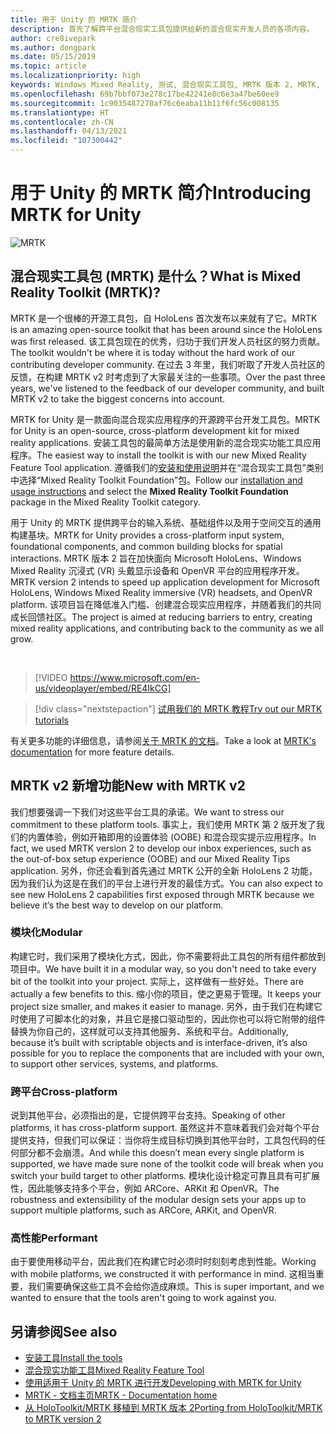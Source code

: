 ```yaml
---
title: 用于 Unity 的 MRTK 简介
description: 首先了解跨平台混合现实工具包提供给新的混合现实开发人员的各项内容。
author: cre8ivepark
ms.author: dongpark
ms.date: 05/15/2019
ms.topic: article
ms.localizationpriority: high
keywords: Windows Mixed Reality, 测试, 混合现实工具包, MRTK 版本 2, MRTK, 工具, SDK, HoloLens, HoloLens 2, 混合现实头戴显示设备, windows 混合现实头戴显示设备, 虚拟现实头戴显示设备, 跨平台
ms.openlocfilehash: 69b7bbf073e278c17be42241e8c6e3a47be60ee9
ms.sourcegitcommit: 1c9035487270af76c6eaba11b11f6fc56c008135
ms.translationtype: HT
ms.contentlocale: zh-CN
ms.lasthandoff: 04/13/2021
ms.locfileid: "107300442"
---
```

# <a name="introducing-mrtk-for-unity"></a><span data-ttu-id="de7c3-104">用于 Unity 的 MRTK 简介</span><span class="sxs-lookup"><span data-stu-id="de7c3-104">Introducing MRTK for Unity</span></span>

![MRTK](../../design/images/MRTK_UX_Hero.png)

## <a name="what-is-mixed-reality-toolkit-mrtk"></a><span data-ttu-id="de7c3-106">混合现实工具包 (MRTK) 是什么？</span><span class="sxs-lookup"><span data-stu-id="de7c3-106">What is Mixed Reality Toolkit (MRTK)?</span></span>

<span data-ttu-id="de7c3-107">MRTK 是一个很棒的开源工具包，自 HoloLens 首次发布以来就有了它。</span><span class="sxs-lookup"><span data-stu-id="de7c3-107">MRTK is an amazing open-source toolkit that has been around since the HoloLens was first released.</span></span> <span data-ttu-id="de7c3-108">该工具包现在的优秀，归功于我们开发人员社区的努力贡献。</span><span class="sxs-lookup"><span data-stu-id="de7c3-108">The toolkit wouldn't be where it is today without the hard work of our contributing developer community.</span></span> <span data-ttu-id="de7c3-109">在过去 3 年里，我们听取了开发人员社区的反馈，在构建 MRTK v2 时考虑到了大家最关注的一些事项。</span><span class="sxs-lookup"><span data-stu-id="de7c3-109">Over the past three years, we've listened to the feedback of our developer community, and built MRTK v2 to take the biggest concerns into account.</span></span>  

<span data-ttu-id="de7c3-110">MRTK for Unity 是一款面向混合现实应用程序的开源跨平台开发工具包。</span><span class="sxs-lookup"><span data-stu-id="de7c3-110">MRTK for Unity is an open-source, cross-platform development kit for mixed reality applications.</span></span> <span data-ttu-id="de7c3-111">安装工具包的最简单方法是使用新的混合现实功能工具应用程序。</span><span class="sxs-lookup"><span data-stu-id="de7c3-111">The easiest way to install the toolkit is with our new Mixed Reality Feature Tool application.</span></span> <span data-ttu-id="de7c3-112">遵循我们的[安装和使用说明](welcome-to-mr-feature-tool.md)并在“混合现实工具包”类别中选择“Mixed Reality Toolkit Foundation”包。</span><span class="sxs-lookup"><span data-stu-id="de7c3-112">Follow our [installation and usage instructions](welcome-to-mr-feature-tool.md) and select the **Mixed Reality Toolkit Foundation** package in the Mixed Reality Toolkit category.</span></span>

<span data-ttu-id="de7c3-113">用于 Unity 的 MRTK 提供跨平台的输入系统、基础组件以及用于空间交互的通用构建基块。</span><span class="sxs-lookup"><span data-stu-id="de7c3-113">MRTK for Unity provides a cross-platform input system, foundational components, and common building blocks for spatial interactions.</span></span> <span data-ttu-id="de7c3-114">MRTK 版本 2 旨在加快面向 Microsoft HoloLens、Windows Mixed Reality 沉浸式 (VR) 头戴显示设备和 OpenVR 平台的应用程序开发。</span><span class="sxs-lookup"><span data-stu-id="de7c3-114">MRTK version 2 intends to speed up application development for Microsoft HoloLens, Windows Mixed Reality immersive (VR) headsets, and OpenVR platform.</span></span> <span data-ttu-id="de7c3-115">该项目旨在降低准入门槛、创建混合现实应用程序，并随着我们的共同成长回馈社区。</span><span class="sxs-lookup"><span data-stu-id="de7c3-115">The project is aimed at reducing barriers to entry, creating mixed reality applications, and contributing back to the community as we all grow.</span></span>

<br>

> [!VIDEO https://www.microsoft.com/en-us/videoplayer/embed/RE4IkCG]

> [!div class="nextstepaction"]
> [<span data-ttu-id="de7c3-116">试用我们的 MRTK 教程</span><span class="sxs-lookup"><span data-stu-id="de7c3-116">Try out our MRTK tutorials</span></span>](tutorials/mr-learning-base-01.md)

<span data-ttu-id="de7c3-117">有关更多功能的详细信息，请参阅[关于 MRTK 的文档](/windows/mixed-reality/mrtk-unity)。</span><span class="sxs-lookup"><span data-stu-id="de7c3-117">Take a look at [MRTK's documentation](/windows/mixed-reality/mrtk-unity) for more feature details.</span></span>

## <a name="new-with-mrtk-v2"></a><span data-ttu-id="de7c3-118">MRTK v2 新增功能</span><span class="sxs-lookup"><span data-stu-id="de7c3-118">New with MRTK v2</span></span>

<span data-ttu-id="de7c3-119">我们想要强调一下我们对这些平台工具的承诺。</span><span class="sxs-lookup"><span data-stu-id="de7c3-119">We want to stress our commitment to these platform tools.</span></span>  <span data-ttu-id="de7c3-120">事实上，我们使用 MRTK 第 2 版开发了我们的内置体验，例如开箱即用的设置体验 (OOBE) 和混合现实提示应用程序。</span><span class="sxs-lookup"><span data-stu-id="de7c3-120">In fact, we used MRTK version 2 to develop our inbox experiences, such as the out-of-box setup experience (OOBE) and our Mixed Reality Tips application.</span></span> <span data-ttu-id="de7c3-121">另外，你还会看到首先通过 MRTK 公开的全新 HoloLens 2 功能，因为我们认为这是在我们的平台上进行开发的最佳方式。</span><span class="sxs-lookup"><span data-stu-id="de7c3-121">You can also expect to see new HoloLens 2 capabilities first exposed through MRTK because we believe it’s the best way to develop on our platform.</span></span>

### <a name="modular"></a><span data-ttu-id="de7c3-122">模块化</span><span class="sxs-lookup"><span data-stu-id="de7c3-122">Modular</span></span>

<span data-ttu-id="de7c3-123">构建它时，我们采用了模块化方式，因此，你不需要将此工具包的所有组件都放到项目中。</span><span class="sxs-lookup"><span data-stu-id="de7c3-123">We have built it in a modular way, so you don't need to take every bit of the toolkit into your project.</span></span>  <span data-ttu-id="de7c3-124">实际上，这样做有一些好处。</span><span class="sxs-lookup"><span data-stu-id="de7c3-124">There are actually a few benefits to this.</span></span>  <span data-ttu-id="de7c3-125">缩小你的项目，使之更易于管理。</span><span class="sxs-lookup"><span data-stu-id="de7c3-125">It keeps your project size smaller, and makes it easier to manage.</span></span>  <span data-ttu-id="de7c3-126">另外，由于我们在构建它时使用了可脚本化的对象，并且它是接口驱动型的，因此你也可以将它附带的组件替换为你自己的，这样就可以支持其他服务、系统和平台。</span><span class="sxs-lookup"><span data-stu-id="de7c3-126">Additionally, because it’s built with scriptable objects and is interface-driven, it’s also possible for you to replace the components that are included with your own, to support other services, systems, and platforms.</span></span>

### <a name="cross-platform"></a><span data-ttu-id="de7c3-127">跨平台</span><span class="sxs-lookup"><span data-stu-id="de7c3-127">Cross-platform</span></span>

<span data-ttu-id="de7c3-128">说到其他平台，必须指出的是，它提供跨平台支持。</span><span class="sxs-lookup"><span data-stu-id="de7c3-128">Speaking of other platforms, it has cross-platform support.</span></span>  <span data-ttu-id="de7c3-129">虽然这并不意味着我们会对每个平台提供支持，但我们可以保证：当你将生成目标切换到其他平台时，工具包代码的任何部分都不会崩溃。</span><span class="sxs-lookup"><span data-stu-id="de7c3-129">And while this doesn’t mean every single platform is supported, we have made sure none of the toolkit code will break when you switch your build target to other platforms.</span></span>  <span data-ttu-id="de7c3-130">模块化设计稳定可靠且具有可扩展性，因此能够支持多个平台，例如 ARCore、ARKit 和 OpenVR。</span><span class="sxs-lookup"><span data-stu-id="de7c3-130">The robustness and extensibility of the modular design sets your apps up to support multiple platforms, such as ARCore, ARKit, and OpenVR.</span></span>

### <a name="performant"></a><span data-ttu-id="de7c3-131">高性能</span><span class="sxs-lookup"><span data-stu-id="de7c3-131">Performant</span></span>

<span data-ttu-id="de7c3-132">由于要使用移动平台，因此我们在构建它时必须时时刻刻考虑到性能。</span><span class="sxs-lookup"><span data-stu-id="de7c3-132">Working with mobile platforms, we constructed it with performance in mind.</span></span>  <span data-ttu-id="de7c3-133">这相当重要，我们需要确保这些工具不会给你造成麻烦。</span><span class="sxs-lookup"><span data-stu-id="de7c3-133">This is super important, and we wanted to ensure that the tools aren't going to work against you.</span></span>

## <a name="see-also"></a><span data-ttu-id="de7c3-134">另请参阅</span><span class="sxs-lookup"><span data-stu-id="de7c3-134">See also</span></span>

* [<span data-ttu-id="de7c3-135">安装工具</span><span class="sxs-lookup"><span data-stu-id="de7c3-135">Install the tools</span></span>](../install-the-tools.md)
* [<span data-ttu-id="de7c3-136">混合现实功能工具</span><span class="sxs-lookup"><span data-stu-id="de7c3-136">Mixed Reality Feature Tool</span></span>](welcome-to-mr-feature-tool.md)
* [<span data-ttu-id="de7c3-137">使用适用于 Unity 的 MRTK 进行开发</span><span class="sxs-lookup"><span data-stu-id="de7c3-137">Developing with MRTK for Unity</span></span>](unity-development-overview.md)
* [<span data-ttu-id="de7c3-138">MRTK - 文档主页</span><span class="sxs-lookup"><span data-stu-id="de7c3-138">MRTK - Documentation home</span></span>](/windows/mixed-reality/mrtk-unity/)
* [<span data-ttu-id="de7c3-139">从 HoloToolkit/MRTK 移植到 MRTK 版本 2</span><span class="sxs-lookup"><span data-stu-id="de7c3-139">Porting from HoloToolkit/MRTK to MRTK version 2</span></span>](/windows/mixed-reality/mrtk-unity/updates-deployment/htk-to-mrtk-porting-guide)
